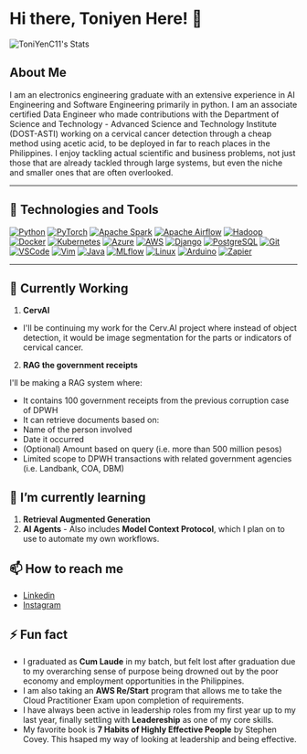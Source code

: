 # Hi there, Toniyen Here! 👋

![ToniYenC11's Stats](https://github-readme-stats.vercel.app/api?username=ToniYenC11&theme=vue-dark&show_icons=true&hide_border=false&count_private=true)

## About Me

I am an electronics engineering graduate with an extensive experience in AI Engineering and Software Engineering primarily in python. I am an associate certified Data Engineer who made contributions with the Department of Science and Technology - Advanced Science and Technology Institute (DOST-ASTI) working on a cervical cancer detection through a cheap method using acetic acid, to be deployed in far to reach places in the Philippines. I enjoy tackling actual scientific and business problems, not just those that are already tackled through large systems, but even the niche and smaller ones that are often overlooked.

---
## 🔧 Technologies and Tools

[![Python](https://img.shields.io/badge/Python-3776AB?style=for-the-badge&logo=python&logoColor=white)](#)
[![PyTorch](https://img.shields.io/badge/PyTorch-EE4C2C?style=for-the-badge&logo=pytorch&logoColor=white)](#)
[![Apache Spark](https://img.shields.io/badge/Spark-E25A1C?style=for-the-badge&logo=apachespark&logoColor=white)](#)
[![Apache Airflow](https://img.shields.io/badge/Airflow-017CEE?style=for-the-badge&logo=apacheairflow&logoColor=white)](#)
[![Hadoop](https://img.shields.io/badge/Hadoop-66CCFF?style=for-the-badge&logo=apachehadoop&logoColor=black)](#)
[![Docker](https://img.shields.io/badge/Docker-2496ED?style=for-the-badge&logo=docker&logoColor=white)](#)
[![Kubernetes](https://img.shields.io/badge/Kubernetes-326CE5?style=for-the-badge&logo=kubernetes&logoColor=white)](#)
[![Azure](https://img.shields.io/badge/Azure-0078D4?style=for-the-badge&logo=microsoftazure&logoColor=white)](#)
[![AWS](https://img.shields.io/badge/AWS-232F3E?style=for-the-badge&logo=amazonaws&logoColor=white)](#)
[![Django](https://img.shields.io/badge/Django-092E20?style=for-the-badge&logo=django&logoColor=white)](#)
[![PostgreSQL](https://img.shields.io/badge/PostgreSQL-4169E1?style=for-the-badge&logo=postgresql&logoColor=white)](#)
[![Git](https://img.shields.io/badge/Git-F05032?style=for-the-badge&logo=git&logoColor=white)](#)
[![VSCode](https://img.shields.io/badge/VSCode-007ACC?style=for-the-badge&logo=visualstudiocode&logoColor=white)](#)
[![Vim](https://img.shields.io/badge/Vim-019733?style=for-the-badge&logo=vim&logoColor=white)](#)
[![Java](https://img.shields.io/badge/Java-ED8B00?style=for-the-badge&logo=oracle&logoColor=white)](#)
[![MLflow](https://img.shields.io/badge/MLflow-020326?style=for-the-badge&logo=mlflow&logoColor=white)](#)
[![Linux](https://img.shields.io/badge/Linux-FCC624?style=for-the-badge&logo=linux&logoColor=black)](#)
[![Arduino](https://img.shields.io/badge/Arduino-00979D?style=for-the-badge&logo=arduino&logoColor=white)](#)
[![Zapier](https://img.shields.io/badge/Zapier-FF4A00?style=for-the-badge&logo=zapier&logoColor=white)](#)


---

## 🔭 Currently Working 
1. **CervAI**
 - I'll be continuing my work for the Cerv.AI project where instead of object detection, it would be image segmentation for the parts or indicators of cervical cancer.
2. **RAG the government receipts**

I'll be making a RAG system where:
- It contains 100 government receipts from the previous corruption case of DPWH
- It can retrieve documents based on:
 - Name of the person involved
 - Date it occurred
 - (Optional) Amount based on query (i.e. more than 500 million pesos)
- Limited scope to DPWH transactions with related government agencies (i.e. Landbank, COA, DBM)

## 🌱 I’m currently learning
1. **Retrieval Augmented Generation**
2. **AI Agents** - Also includes **Model Context Protocol**, which I plan on to use to automate my own workflows.


## 📫 How to reach me
- [Linkedin](https://www.linkedin.com/in/toniyencastanares/)
- [Instagram](https://www.instagram.com/toncastanares/)


## ⚡ Fun fact
- I graduated as **Cum Laude** in my batch, but felt lost after graduation due to my overarching sense of purpose being drowned out by the poor economy and employment opportunities in the Philippines.
- I am also taking an **AWS Re/Start** program that allows me to take the Cloud Practitioner Exam upon completion of requirements.
- I have always been active in leadership roles from my first year up to my last year, finally settling with **Leadereship** as one of my core skills.
- My favorite book is **7 Habits of Highly Effective People** by Stephen Covey. This hsaped my way of looking at leadership and being effective.
